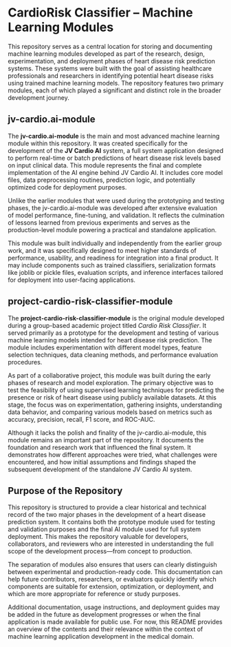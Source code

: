 # CardioRisk Classifier – Machine Learning Modules

This repository serves as a central location for storing and documenting machine learning modules developed as part of the research, design, experimentation, and deployment phases of heart disease risk prediction systems. These systems were built with the goal of assisting healthcare professionals and researchers in identifying potential heart disease risks using trained machine learning models. The repository features two primary modules, each of which played a significant and distinct role in the broader development journey.

## jv-cardio.ai-module

The **jv-cardio.ai-module** is the main and most advanced machine learning module within this repository. It was created specifically for the development of the **JV Cardio AI** system, a full system application designed to perform real-time or batch predictions of heart disease risk levels based on input clinical data. This module represents the final and complete implementation of the AI engine behind JV Cardio AI. It includes core model files, data preprocessing routines, prediction logic, and potentially optimized code for deployment purposes.

Unlike the earlier modules that were used during the prototyping and testing phases, the jv-cardio.ai-module was developed after extensive evaluation of model performance, fine-tuning, and validation. It reflects the culmination of lessons learned from previous experiments and serves as the production-level module powering a practical and standalone application.

This module was built individually and independently from the earlier group work, and it was specifically designed to meet higher standards of performance, usability, and readiness for integration into a final product. It may include components such as trained classifiers, serialization formats like joblib or pickle files, evaluation scripts, and inference interfaces tailored for deployment into user-facing applications.

## project-cardio-risk-classifier-module

The **project-cardio-risk-classifier-module** is the original module developed during a group-based academic project titled *Cardio Risk Classifier*. It served primarily as a prototype for the development and testing of various machine learning models intended for heart disease risk prediction. The module includes experimentation with different model types, feature selection techniques, data cleaning methods, and performance evaluation procedures.

As part of a collaborative project, this module was built during the early phases of research and model exploration. The primary objective was to test the feasibility of using supervised learning techniques for predicting the presence or risk of heart disease using publicly available datasets. At this stage, the focus was on experimentation, gathering insights, understanding data behavior, and comparing various models based on metrics such as accuracy, precision, recall, F1 score, and ROC-AUC.

Although it lacks the polish and finality of the jv-cardio.ai-module, this module remains an important part of the repository. It documents the foundation and research work that influenced the final system. It demonstrates how different approaches were tried, what challenges were encountered, and how initial assumptions and findings shaped the subsequent development of the standalone JV Cardio AI system.

## Purpose of the Repository

This repository is structured to provide a clear historical and technical record of the two major phases in the development of a heart disease prediction system. It contains both the prototype module used for testing and validation purposes and the final AI module used for full system deployment. This makes the repository valuable for developers, collaborators, and reviewers who are interested in understanding the full scope of the development process—from concept to production.

The separation of modules also ensures that users can clearly distinguish between experimental and production-ready code. This documentation can help future contributors, researchers, or evaluators quickly identify which components are suitable for extension, optimization, or deployment, and which are more appropriate for reference or study purposes.

Additional documentation, usage instructions, and deployment guides may be added in the future as development progresses or when the final application is made available for public use. For now, this README provides an overview of the contents and their relevance within the context of machine learning application development in the medical domain.
